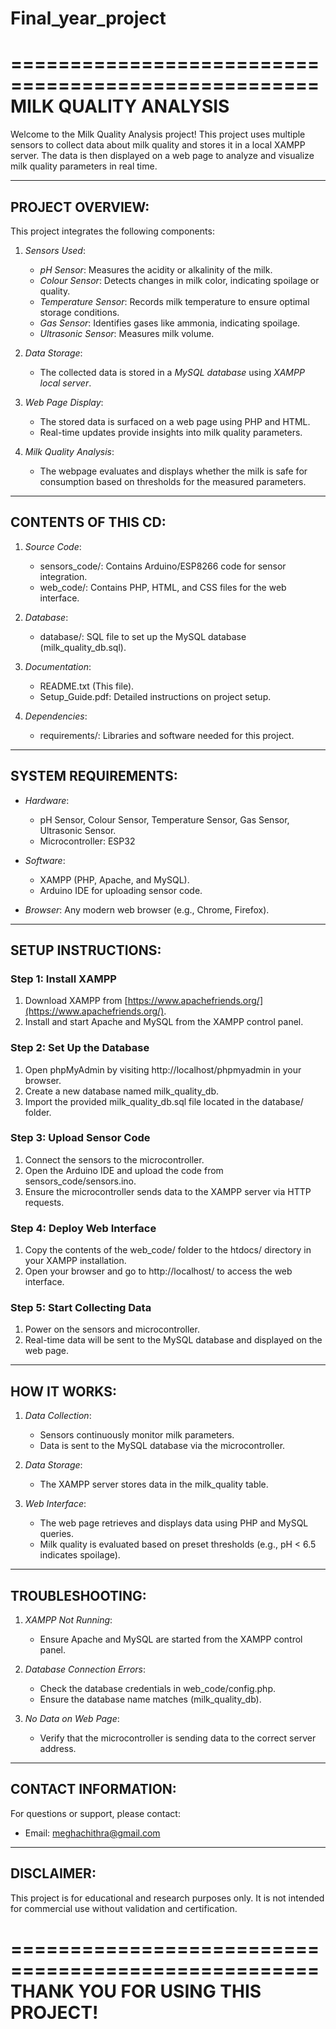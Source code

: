 # Final_year_project

====================================================  
                 MILK QUALITY ANALYSIS  
====================================================  

Welcome to the Milk Quality Analysis project! This project uses multiple sensors to collect data about milk quality and stores it in a local XAMPP server. The data is then displayed on a web page to analyze and visualize milk quality parameters in real time.  

----------------------------------------------------  
PROJECT OVERVIEW:  
----------------------------------------------------  
This project integrates the following components:  
1. *Sensors Used*:  
   - *pH Sensor*: Measures the acidity or alkalinity of the milk.  
   - *Colour Sensor*: Detects changes in milk color, indicating spoilage or quality.  
   - *Temperature Sensor*: Records milk temperature to ensure optimal storage conditions.  
   - *Gas Sensor*: Identifies gases like ammonia, indicating spoilage.  
   - *Ultrasonic Sensor*: Measures milk volume.  

2. *Data Storage*:  
   - The collected data is stored in a *MySQL database* using *XAMPP local server*.  

3. *Web Page Display*:  
   - The stored data is surfaced on a web page using PHP and HTML.  
   - Real-time updates provide insights into milk quality parameters.  

4. *Milk Quality Analysis*:  
   - The webpage evaluates and displays whether the milk is safe for consumption based on thresholds for the measured parameters.  

----------------------------------------------------  
CONTENTS OF THIS CD:  
----------------------------------------------------  
1. *Source Code*:  
   - sensors_code/: Contains Arduino/ESP8266 code for sensor integration.  
   - web_code/: Contains PHP, HTML, and CSS files for the web interface.  

2. *Database*:  
   - database/: SQL file to set up the MySQL database (milk_quality_db.sql).  

3. *Documentation*:  
   - README.txt (This file).  
   - Setup_Guide.pdf: Detailed instructions on project setup.  

4. *Dependencies*:  
   - requirements/: Libraries and software needed for this project.  

----------------------------------------------------  
SYSTEM REQUIREMENTS:  
----------------------------------------------------  
- *Hardware*:  
  - pH Sensor, Colour Sensor, Temperature Sensor, Gas Sensor, Ultrasonic Sensor.  
  - Microcontroller: ESP32

- *Software*:  
  - XAMPP (PHP, Apache, and MySQL).  
  - Arduino IDE for uploading sensor code.  

- *Browser*: Any modern web browser (e.g., Chrome, Firefox).  

----------------------------------------------------  
SETUP INSTRUCTIONS:  
----------------------------------------------------  

### Step 1: Install XAMPP  
1. Download XAMPP from [https://www.apachefriends.org/](https://www.apachefriends.org/).  
2. Install and start Apache and MySQL from the XAMPP control panel.  

### Step 2: Set Up the Database  
1. Open phpMyAdmin by visiting http://localhost/phpmyadmin in your browser.  
2. Create a new database named milk_quality_db.  
3. Import the provided milk_quality_db.sql file located in the database/ folder.  

### Step 3: Upload Sensor Code  
1. Connect the sensors to the microcontroller.  
2. Open the Arduino IDE and upload the code from sensors_code/sensors.ino.  
3. Ensure the microcontroller sends data to the XAMPP server via HTTP requests.  

### Step 4: Deploy Web Interface  
1. Copy the contents of the web_code/ folder to the htdocs/ directory in your XAMPP installation.  
2. Open your browser and go to http://localhost/ to access the web interface.  

### Step 5: Start Collecting Data  
1. Power on the sensors and microcontroller.  
2. Real-time data will be sent to the MySQL database and displayed on the web page.  

----------------------------------------------------  
HOW IT WORKS:  
----------------------------------------------------  
1. *Data Collection*:  
   - Sensors continuously monitor milk parameters.  
   - Data is sent to the MySQL database via the microcontroller.  

2. *Data Storage*:  
   - The XAMPP server stores data in the milk_quality table.  

3. *Web Interface*:  
   - The web page retrieves and displays data using PHP and MySQL queries.  
   - Milk quality is evaluated based on preset thresholds (e.g., pH < 6.5 indicates spoilage).  

----------------------------------------------------  
TROUBLESHOOTING:  
----------------------------------------------------  
1. *XAMPP Not Running*:  
   - Ensure Apache and MySQL are started from the XAMPP control panel.  

2. *Database Connection Errors*:  
   - Check the database credentials in web_code/config.php.  
   - Ensure the database name matches (milk_quality_db).  

3. *No Data on Web Page*:  
   - Verify that the microcontroller is sending data to the correct server address.  

----------------------------------------------------  
CONTACT INFORMATION:  
----------------------------------------------------  
For questions or support, please contact:  
- Email: meghachithra@gmail.com

----------------------------------------------------  
DISCLAIMER:  
----------------------------------------------------  
This project is for educational and research purposes only. It is not intended for commercial use without validation and certification.  

====================================================  
THANK YOU FOR USING THIS PROJECT!  
====================================================
